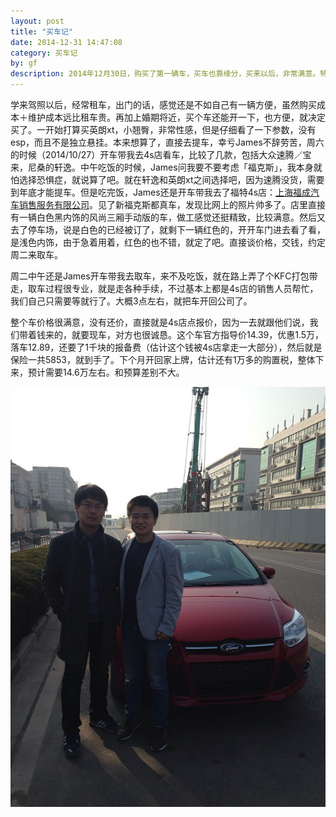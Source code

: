 ```yaml
---
layout: post
title: "买车记"
date: 2014-12-31 14:47:08
category: 买车记
by: gf
description: 2014年12月30日，购买了第一辆车，买车也靠缘分，买来以后，非常满意。特别感谢James的指导和帮助。
---
```


学来驾照以后，经常租车，出门的话，感觉还是不如自己有一辆方便，虽然购买成本＋维护成本远比租车贵。再加上婚期将近，买个车还能开一下，也方便，就决定买了。一开始打算买英朗xt，小翘臀，非常性感，但是仔细看了一下参数，没有esp，而且不是独立悬挂。本来想算了，直接去提车，幸亏James不辞劳苦，周六的时候（2014/10/27）开车带我去4s店看车，比较了几款，包括大众速腾／宝来，尼桑的轩逸。中午吃饭的时候，James问我要不要考虑「福克斯」，我本身就怕选择恐惧症，就说算了吧。就在轩逸和英朗xt之间选择吧，因为速腾没货，需要到年底才能提车。但是吃完饭，James还是开车带我去了福特4s店：[上海福成汽车销售服务有限公司](http://j.map.baidu.com/SYZCz)。见了新福克斯都真车，发现比网上的照片帅多了。店里直接有一辆白色黑内饰的风尚三厢手动版的车，做工感觉还挺精致，比较满意。然后又去了停车场，说是白色的已经被订了，就剩下一辆红色的，开开车门进去看了看，是浅色内饰，由于急着用着，红色的也不错，就定了吧。直接谈价格，交钱，约定周二来取车。

周二中午还是James开车带我去取车，来不及吃饭，就在路上弄了个KFC打包带走，取车过程很专业，就是走各种手续，不过基本上都是4s店的销售人员帮忙，我们自己只需要等就行了。大概3点左右，就把车开回公司了。

整个车价格很满意，没有还价，直接就是4s店点报价，因为一去就跟他们说，我们带着钱来的，就要现车，对方也很诚恳。这个车官方指导价14.39，优惠1.5万，落车12.89，还要了1千块的报备费（估计这个钱被4s店拿走一大部分），然后就是保险一共5853，就到手了。下个月开回家上牌，估计还有1万多的购置税，整体下来，预计需要14.6万左右。和预算差别不大。

![buy-a-car](/images/buy-car.jpg)
